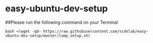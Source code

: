 # easy-ubuntu-dev-setup
##Please run the following command on your Terminal
```
bash <(wget -qO- https://raw.githubusercontent.com/scdnlab/easy-ubuntu-dev-setup/master/lamp_setup.sh)
```
